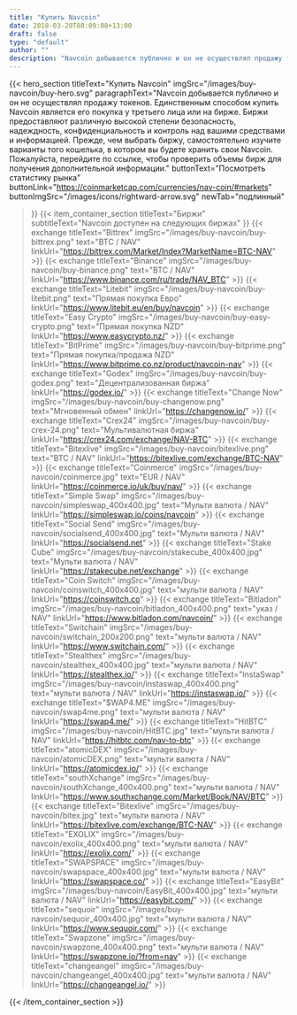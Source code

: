 ```yaml
---
title: "Купить Navcoin"
date: 2018-03-20T08:09:08+13:00
draft: false
type: "default"
author: ""
description: "Navcoin добывается публично и он не осуществлял продажу токенов. Единственным способом купить Navcoin является его покупка у третьего лица или на бирже."
---
```

{{< hero_section
titleText="Купить Navcoin"
imgSrc="/images/buy-navcoin/buy-hero.svg"
paragraphText="Navcoin добывается публично и он не осуществлял продажу токенов. Единственным способом купить Navcoin является его покупка у третьего лица или на бирже. Биржи предоставляют различную высокой степени безопасность, надеждность, конфиденциальность и контроль над вашими средствами и информацией. Прежде, чем выбрать биржу, самостоятельно изучите варианты того кошелька, в котором вы будете хранить свои Navcoin. Пожалуйста, перейдите по ссылке, чтобы проверить объемы бирж для получения дополнительной&nbsp;информации."
buttonText="Посмотреть статистику рынка"
buttonLink="https://coinmarketcap.com/currencies/nav-coin/#markets"
buttonImgSrc="/images/icons/rightward-arrow.svg"
newTab="подлинный"
>}}
{{< item_container_section
    titleText="Биржи"
    subtitleText="Navcoin доступен на следующих&nbsp;биржах"
>}}
    {{< exchange
        titleText="Bittrex"
        imgSrc="/images/buy-navcoin/buy-bittrex.png"
        text="BTC / NAV"
        linkUrl="https://bittrex.com/Market/Index?MarketName=BTC-NAV"
    >}}
    {{< exchange
        titleText="Binance"
        imgSrc="/images/buy-navcoin/buy-binance.png"
        text="BTC / NAV"
        linkUrl="https://www.binance.com/ru/trade/NAV_BTC"
    >}}
    {{< exchange
        titleText="Litebit"
        imgSrc="/images/buy-navcoin/buy-litebit.png"
        text="Прямая покупка Евро"
        linkUrl="https://www.litebit.eu/en/buy/navcoin"
    >}}
    {{< exchange
        titleText="Easy Crypto"
        imgSrc="/images/buy-navcoin/buy-easy-crypto.png"
        text="Прямая покупка NZD"
        linkUrl="https://www.easycrypto.nz/"
    >}}
    {{< exchange
        titleText="BitPrime"
        imgSrc="/images/buy-navcoin/buy-bitprime.png"
        text="Прямая покупка/продажа NZD"
        linkUrl="https://www.bitprime.co.nz/product/navcoin-nav"
    >}}
    {{< exchange
        titleText="Godex"
        imgSrc="/images/buy-navcoin/buy-godex.png"
        text="Децентрализованная биржа"
        linkUrl="https://godex.io/"
    >}}
    {{< exchange
        titleText="Change Now"
        imgSrc="/images/buy-navcoin/buy-changenow.png"
        text="Мгновенный обмен"
        linkUrl="https://changenow.io/"
    >}}
    {{< exchange
        titleText="Crex24"
        imgSrc="/images/buy-navcoin/buy-crex-24.png"
        text="Мультивалютная биржа"
        linkUrl="https://crex24.com/exchange/NAV-BTC"
    >}}
    {{< exchange
        titleText="Bitexlive"
        imgSrc="/images/buy-navcoin/bitexlive.png"
        text="BTC / NAV"
        linkUrl="https://bitexlive.com/exchange/BTC-NAV"
    >}}
    {{< exchange
        titleText="Coinmerce"
        imgSrc="/images/buy-navcoin/coinmerce.jpg"
        text="EUR / NAV"
        linkUrl="https://coinmerce.io/uk/buy/nav/"
    >}}
    {{< exchange
        titleText="Simple Swap"
        imgSrc="/images/buy-navcoin/simpleswap_400x400.jpg"
        text="Мульти валюта / NAV"
        linkUrl="https://simpleswap.io/coins/navcoin"
    >}}
    {{< exchange
        titleText="Social Send"
        imgSrc="/images/buy-navcoin/socialsend_400x400.jpg"
        text="Мульти валюта / NAV"
        linkUrl="https://socialsend.net"
    >}}
    {{< exchange
        titleText="Stake Cube"
        imgSrc="/images/buy-navcoin/stakecube_400x400.jpg"
        text="Мульти валюта / NAV"
        linkUrl="https://stakecube.net/exchange"
    >}}
    {{< exchange
        titleText="Coin Switch"
        imgSrc="/images/buy-navcoin/coinswitch_400x400.jpg"
        text="мульти валюта / NAV"
        linkUrl="https://coinswitch.co"
    >}}
    {{< exchange
        titleText="Bitladon"
        imgSrc="/images/buy-navcoin/bitladon_400x400.png"
        text="указ / NAV"
        linkUrl="https://www.bitladon.com/navcoin/"
    >}}
    {{< exchange
        titleText="Switchain"
        imgSrc="/images/buy-navcoin/switchain_200x200.png"
        text="мульти валюта / NAV"
        linkUrl="https://www.switchain.com/"
    >}}
    {{< exchange
        titleText="Stealthex"
        imgSrc="/images/buy-navcoin/stealthex_400x400.jpg"
        text="мульти валюта / NAV"
        linkUrl="https://stealthex.io/"
    >}}
    {{< exchange
        titleText="InstaSwap"
        imgSrc="/images/buy-navcoin/instaswap_400x400.png"
        text="мульти валюта / NAV"
        linkUrl="https://instaswap.io/"
    >}}
    {{< exchange
        titleText="$WAP4.ME"
        imgSrc="/images/buy-navcoin/swap4me.png"
        text="мульти валюта / NAV"
        linkUrl="https://swap4.me/"
    >}}
    {{< exchange
        titleText="HitBTC"
        imgSrc="/images/buy-navcoin/HitBTC.jpg"
        text="мульти валюта / NAV"
        linkUrl="https://hitbtc.com/nav-to-btc"
    >}}
    {{< exchange
        titleText="atomicDEX"
        imgSrc="/images/buy-navcoin/atomicDEX.png"
        text="мульти валюта / NAV"
        linkUrl="https://atomicdex.io/"
    >}}
    {{< exchange
        titleText="southXchange"
        imgSrc="/images/buy-navcoin/southXchange_400x400.png"
        text="мульти валюта / NAV"
        linkUrl="https://www.southxchange.com/Market/Book/NAV/BTC"
    >}}
    {{< exchange
        titleText="Bitexlive"
        imgSrc="/images/buy-navcoin/bitex.jpg"
        text="мульти валюта / NAV"
        linkUrl="https://bitexlive.com/exchange/BTC-NAV"
    >}}
    {{< exchange
        titleText="EXOLIX"
        imgSrc="/images/buy-navcoin/exolix_400x400.png"
        text="мульти валюта / NAV"
        linkUrl="https://exolix.com/"
    >}}
    {{< exchange
        titleText="SWAPSPACE"
        imgSrc="/images/buy-navcoin/swapspace_400x400.jpg"
        text="мульти валюта / NAV"
        linkUrl="https://swapspace.co/"
    >}}
    {{< exchange
        titleText="EasyBit"
        imgSrc="/images/buy-navcoin/EasyBit_400x400.jpg"
        text="мульти валюта / NAV"
        linkUrl="https://easybit.com/"
    >}}
    {{< exchange
        titleText="sequoir"
        imgSrc="/images/buy-navcoin/sequoir_400x400.jpg"
        text="мульти валюта / NAV"
        linkUrl="https://www.sequoir.com/"
    >}}
    {{< exchange
        titleText="Swapzone"
        imgSrc="/images/buy-navcoin/swapzone_400x400.png"
        text="мульти валюта / NAV"
        linkUrl="https://swapzone.io/?from=nav"
    >}}
    {{< exchange
        titleText="changeangel"
        imgSrc="/images/buy-navcoin/changeangel_400x400.jpg"
        text="мульти валюта / NAV"
        linkUrl="https://changeangel.io/"
    >}}
    
{{< /item_container_section >}}
